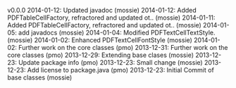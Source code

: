
v0.0.0
2014-01-12:  Updated javadoc                                         (mossie)
2014-01-12:  Added PDFTableCellFactory, refractored and updated ot.. (mossie)
2014-01-11:  Added PDFTableCellFactory, refractored and updated ot.. (mossie)
2014-01-05:  add javadocs                                            (mossie)
2014-01-04:  Modified PDFTextCellTextStyle.                          (mossie)
2014-01-02:  Enhanced PDFTextCellFontStyle                           (mossie)
2014-01-02:  Further work on the core classes                        (pmo)
2013-12-31:  Further work on the core classes                        (pmo)
2013-12-29:  Extending base clases                                   (mossie)
2013-12-23:  Update package info                                     (pmo)
2013-12-23:  Small change                                            (mossie)
2013-12-23:  Add license to package.java                             (pmo)
2013-12-23:  Initial Commit of base classes                          (mossie)
